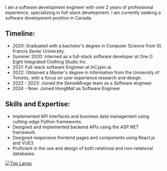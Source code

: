 I am a software development engineer with over 2 years of professional experience, specializing in full-stack development. I am currently seeking a software development position in Canada.

## Timeline:
- 2020: Graduated with a bachelor's degree in Computer Science from St. Francis Xavier University.
- Summer 2020: Interned as a full-stack software developer at One O Eight Integrated Clothing Studio Inc.
- 2021: Full-stack software Engineer at InCypio.ai.
- 2022: Obtained a Master's degree in Information from the University of Toronto, with a focus on user experience research and design.
- 2022 - 2023: Joined the SenseMirage team as a Software engineer.
- 2024 - Now: Joined HongMall as Software Engineer

## Skills and Expertise:
- Implemented API interfaces and business data management using cutting-edge Python frameworks.
- Designed and implemented backend APIs using the ASP.NET framework.
- Designed responsive frontend pages and components using React.js and VUE3.
- Proficient in the use and design of both relational and non-relational databases.


[![Top Langs](https://github-readme-stats.vercel.app/api/top-langs/?username=lu-wenxuan&layout=compact)](https://github.com/anuraghazra/github-readme-stats)
